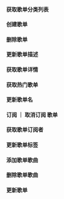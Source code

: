 #### 获取歌单分类列表

#### 创建歌单

#### 删除歌单

#### 更新歌单描述

#### 获取歌单详情

#### 获取热门歌单

#### 更新歌单名

#### 订阅 ｜ 取消订阅 歌单

#### 获取歌单订阅者

#### 更新歌单标签

#### 添加歌单歌曲

#### 删除歌单歌曲

#### 更新歌单
